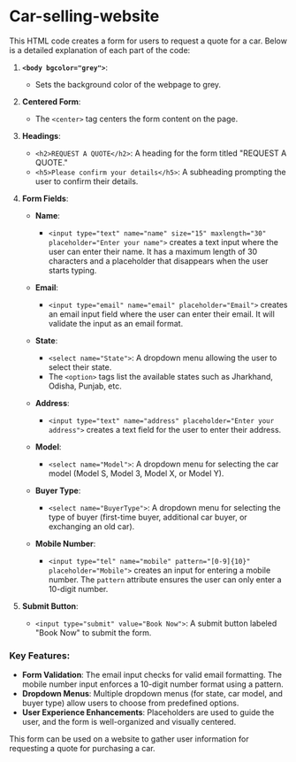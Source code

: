 # Car-selling-website
This HTML code creates a form for users to request a quote for a car. Below is a detailed explanation of each part of the code:

1. **`<body bgcolor="grey">`**: 
   - Sets the background color of the webpage to grey.

2. **Centered Form**:
   - The `<center>` tag centers the form content on the page.

3. **Headings**:
   - `<h2>REQUEST A QUOTE</h2>`: A heading for the form titled "REQUEST A QUOTE."
   - `<h5>Please confirm your details</h5>`: A subheading prompting the user to confirm their details.

4. **Form Fields**:
   - **Name**: 
     - `<input type="text" name="name" size="15" maxlength="30" placeholder="Enter your name">` creates a text input where the user can enter their name. It has a maximum length of 30 characters and a placeholder that disappears when the user starts typing.
   
   - **Email**:
     - `<input type="email" name="email" placeholder="Email">` creates an email input field where the user can enter their email. It will validate the input as an email format.
   
   - **State**:
     - `<select name="State">`: A dropdown menu allowing the user to select their state. 
     - The `<option>` tags list the available states such as Jharkhand, Odisha, Punjab, etc.
   
   - **Address**:
     - `<input type="text" name="address" placeholder="Enter your address">` creates a text field for the user to enter their address.

   - **Model**:
     - `<select name="Model">`: A dropdown menu for selecting the car model (Model S, Model 3, Model X, or Model Y).
   
   - **Buyer Type**:
     - `<select name="BuyerType">`: A dropdown menu for selecting the type of buyer (first-time buyer, additional car buyer, or exchanging an old car).
   
   - **Mobile Number**:
     - `<input type="tel" name="mobile" pattern="[0-9]{10}" placeholder="Mobile">` creates an input for entering a mobile number. The `pattern` attribute ensures the user can only enter a 10-digit number.

5. **Submit Button**:
   - `<input type="submit" value="Book Now">`: A submit button labeled "Book Now" to submit the form.

### Key Features:
- **Form Validation**: The email input checks for valid email formatting. The mobile number input enforces a 10-digit number format using a pattern.
- **Dropdown Menus**: Multiple dropdown menus (for state, car model, and buyer type) allow users to choose from predefined options.
- **User Experience Enhancements**: Placeholders are used to guide the user, and the form is well-organized and visually centered.

This form can be used on a website to gather user information for requesting a quote for purchasing a car.
